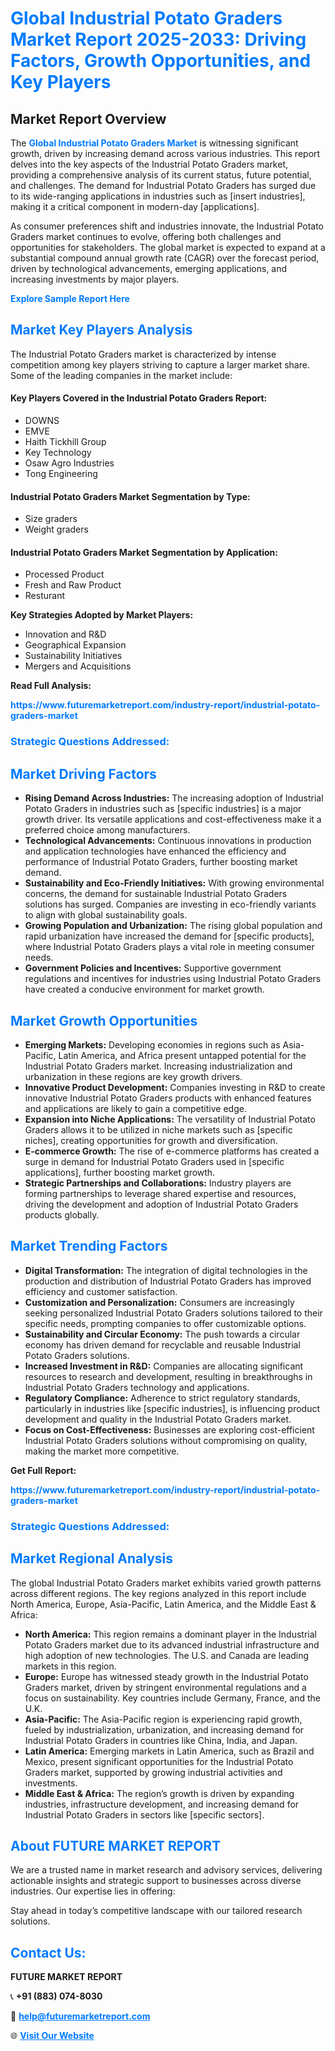 <h1 style="color: #007BFF;">Global Industrial Potato Graders Market Report 2025-2033: Driving Factors, Growth Opportunities, and Key Players</h1>

<section id="overview">
<h2>Market Report Overview</h2>
<p>The <a href="https://www.futuremarketreport.com/industry-report/industrial-potato-graders-market" style="color: #007BFF; text-decoration: none;"><strong>Global Industrial Potato Graders Market</strong></a> is witnessing significant growth, driven by increasing demand across various industries. This report delves into the key aspects of the Industrial Potato Graders market, providing a comprehensive analysis of its current status, future potential, and challenges. The demand for Industrial Potato Graders has surged due to its wide-ranging applications in industries such as [insert industries], making it a critical component in modern-day [applications].</p>
<p>As consumer preferences shift and industries innovate, the Industrial Potato Graders market continues to evolve, offering both challenges and opportunities for stakeholders. The global market is expected to expand at a substantial compound annual growth rate (CAGR) over the forecast period, driven by technological advancements, emerging applications, and increasing investments by major players.</p>
</section>

<section id="overview">
<p><a href="https://www.futuremarketreport.com/request-sample/reportId=63267" style="color: #007BFF; text-decoration: none;"><strong>Explore Sample Report Here</strong></a></p>
</section>

<section id="key-players">
<h2 style="color: #007BFF;">Market Key Players Analysis</h2>
<p>The Industrial Potato Graders market is characterized by intense competition among key players striving to capture a larger market share. Some of the leading companies in the market include:</p>
<h4>Key Players Covered in the Industrial Potato Graders Report:</h4>
<ul><li>DOWNS</li><li>EMVE</li><li>Haith Tickhill Group</li><li>Key Technology</li><li>Osaw Agro Industries</li><li>Tong Engineering</li></ul>
<h4>Industrial Potato Graders Market Segmentation by Type:</h4>
<ul><li>Size graders</li><li>Weight graders</li></ul>

<h4>Industrial Potato Graders Market Segmentation by Application:</h4>
<ul><li>Processed Product</li><li>Fresh and Raw Product</li><li>Resturant</li></ul>
<p><strong>Key Strategies Adopted by Market Players:</strong></p>
<ul>
<li>Innovation and R&D</li>
<li>Geographical Expansion</li>
<li>Sustainability Initiatives</li>
<li>Mergers and Acquisitions</li>
</ul>
</section>

<section>
<p><strong>Read Full Analysis: </strong></p><a href="https://www.futuremarketreport.com/industry-report/industrial-potato-graders-market" style="color: #007BFF; text-decoration: none;"><strong>https://www.futuremarketreport.com/industry-report/industrial-potato-graders-market</strong></a>
<h3 style="color: #007BFF;">Strategic Questions Addressed:</h3>
</section>

<section id="driving-factors">
<h2 style="color: #007BFF;">Market Driving Factors</h2>
<ul>
<li><strong>Rising Demand Across Industries:</strong> The increasing adoption of Industrial Potato Graders in industries such as [specific industries] is a major growth driver. Its versatile applications and cost-effectiveness make it a preferred choice among manufacturers.</li>
<li><strong>Technological Advancements:</strong> Continuous innovations in production and application technologies have enhanced the efficiency and performance of Industrial Potato Graders, further boosting market demand.</li>
<li><strong>Sustainability and Eco-Friendly Initiatives:</strong> With growing environmental concerns, the demand for sustainable Industrial Potato Graders solutions has surged. Companies are investing in eco-friendly variants to align with global sustainability goals.</li>
<li><strong>Growing Population and Urbanization:</strong> The rising global population and rapid urbanization have increased the demand for [specific products], where Industrial Potato Graders plays a vital role in meeting consumer needs.</li>
<li><strong>Government Policies and Incentives:</strong> Supportive government regulations and incentives for industries using Industrial Potato Graders have created a conducive environment for market growth.</li>
</ul>
</section>

<section id="growth-opportunities">
<h2 style="color: #007BFF;">Market Growth Opportunities</h2>
<ul>
<li><strong>Emerging Markets:</strong> Developing economies in regions such as Asia-Pacific, Latin America, and Africa present untapped potential for the Industrial Potato Graders market. Increasing industrialization and urbanization in these regions are key growth drivers.</li>
<li><strong>Innovative Product Development:</strong> Companies investing in R&D to create innovative Industrial Potato Graders products with enhanced features and applications are likely to gain a competitive edge.</li>
<li><strong>Expansion into Niche Applications:</strong> The versatility of Industrial Potato Graders allows it to be utilized in niche markets such as [specific niches], creating opportunities for growth and diversification.</li>
<li><strong>E-commerce Growth:</strong> The rise of e-commerce platforms has created a surge in demand for Industrial Potato Graders used in [specific applications], further boosting market growth.</li>
<li><strong>Strategic Partnerships and Collaborations:</strong> Industry players are forming partnerships to leverage shared expertise and resources, driving the development and adoption of Industrial Potato Graders products globally.</li>
</ul>
</section>

<section id="trending-factors">
<h2 style="color: #007BFF;">Market Trending Factors</h2>
<ul>
<li><strong>Digital Transformation:</strong> The integration of digital technologies in the production and distribution of Industrial Potato Graders has improved efficiency and customer satisfaction.</li>
<li><strong>Customization and Personalization:</strong> Consumers are increasingly seeking personalized Industrial Potato Graders solutions tailored to their specific needs, prompting companies to offer customizable options.</li>
<li><strong>Sustainability and Circular Economy:</strong> The push towards a circular economy has driven demand for recyclable and reusable Industrial Potato Graders solutions.</li>
<li><strong>Increased Investment in R&D:</strong> Companies are allocating significant resources to research and development, resulting in breakthroughs in Industrial Potato Graders technology and applications.</li>
<li><strong>Regulatory Compliance:</strong> Adherence to strict regulatory standards, particularly in industries like [specific industries], is influencing product development and quality in the Industrial Potato Graders market.</li>
<li><strong>Focus on Cost-Effectiveness:</strong> Businesses are exploring cost-efficient Industrial Potato Graders solutions without compromising on quality, making the market more competitive.</li>
</ul>
</section>

<section>
<p><strong>Get Full Report: </strong></p><a href="https://www.futuremarketreport.com/industry-report/industrial-potato-graders-market" style="color: #007BFF; text-decoration: none;"><strong>https://www.futuremarketreport.com/industry-report/industrial-potato-graders-market</strong></a>
<h3 style="color: #007BFF;">Strategic Questions Addressed:</h3>
</section>


<section id="regional-analysis">
<h2 style="color: #007BFF;">Market Regional Analysis</h2>
<p>The global Industrial Potato Graders market exhibits varied growth patterns across different regions. The key regions analyzed in this report include North America, Europe, Asia-Pacific, Latin America, and the Middle East & Africa:</p>
<ul>
<li><strong>North America:</strong> This region remains a dominant player in the Industrial Potato Graders market due to its advanced industrial infrastructure and high adoption of new technologies. The U.S. and Canada are leading markets in this region.</li>
<li><strong>Europe:</strong> Europe has witnessed steady growth in the Industrial Potato Graders market, driven by stringent environmental regulations and a focus on sustainability. Key countries include Germany, France, and the U.K.</li>
<li><strong>Asia-Pacific:</strong> The Asia-Pacific region is experiencing rapid growth, fueled by industrialization, urbanization, and increasing demand for Industrial Potato Graders in countries like China, India, and Japan.</li>
<li><strong>Latin America:</strong> Emerging markets in Latin America, such as Brazil and Mexico, present significant opportunities for the Industrial Potato Graders market, supported by growing industrial activities and investments.</li>
<li><strong>Middle East & Africa:</strong> The region’s growth is driven by expanding industries, infrastructure development, and increasing demand for Industrial Potato Graders in sectors like [specific sectors].</li>
</ul>
</section>

<footer>
<h2 style="color: #007BFF;">About FUTURE MARKET REPORT</h2>
<p>We are a trusted name in market research and advisory services, delivering actionable insights and strategic support to businesses across diverse industries. Our expertise lies in offering:</p>

<p>Stay ahead in today’s competitive landscape with our tailored research solutions.</p>

<h2 style="color: #007BFF;">Contact Us:</h2>
<p><strong>FUTURE MARKET REPORT</strong></p>
<p>📞 <strong>+91 (883) 074-8030</strong></p>
<p>📧 <strong><a href="mailto:help@futuremarketreport.com" style="color: #007BFF;">help@futuremarketreport.com</a></strong></p>
<p>🌐 <strong><a href="https://www.futuremarketreport.com/" style="color: #007BFF;">Visit Our Website</a></strong></p>
</footer>